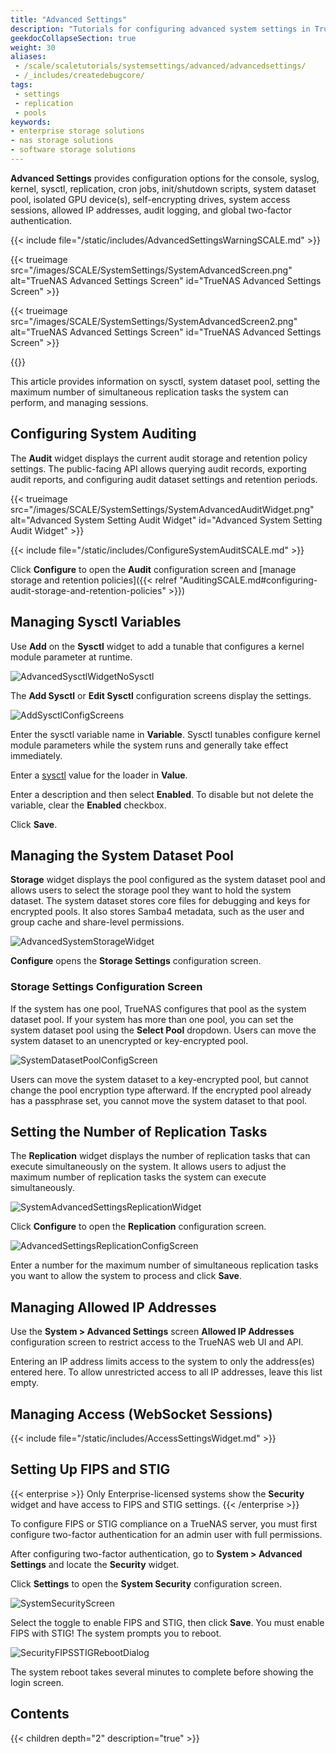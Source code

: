 ```yaml
---
title: "Advanced Settings"
description: "Tutorials for configuring advanced system settings in TrueNAS."
geekdocCollapseSection: true
weight: 30
aliases:
 - /scale/scaletutorials/systemsettings/advanced/advancedsettings/
 - /_includes/createdebugcore/
tags:
 - settings
 - replication
 - pools
keywords:
- enterprise storage solutions
- nas storage solutions
- software storage solutions
---
```


**Advanced Settings** provides configuration options for the console, syslog, kernel, sysctl, replication, cron jobs, init/shutdown scripts, system dataset pool, isolated GPU device(s), self-encrypting drives, system access sessions, allowed IP addresses, audit logging, and global two-factor authentication.

{{< include file="/static/includes/AdvancedSettingsWarningSCALE.md" >}}

{{< trueimage src="/images/SCALE/SystemSettings/SystemAdvancedScreen.png" alt="TrueNAS Advanced Settings Screen" id="TrueNAS Advanced Settings Screen" >}}

{{< trueimage src="/images/SCALE/SystemSettings/SystemAdvancedScreen2.png" alt="TrueNAS Advanced Settings Screen" id="TrueNAS Advanced Settings Screen" >}}

{{<include file="/static/includes/addcolumnorganizer.md">}}

This article provides information on sysctl, system dataset pool, setting the maximum number of simultaneous replication tasks the system can perform, and managing sessions.

## Configuring System Auditing

The **Audit** widget displays the current audit storage and retention policy settings. The public-facing API allows querying
audit records, exporting audit reports, and configuring audit dataset settings and retention periods.

{{< trueimage src="/images/SCALE/SystemSettings/SystemAdvancedAuditWidget.png" alt="Advanced System Setting Audit Widget" id="Advanced System Setting Audit Widget" >}}

{{< include file="/static/includes/ConfigureSystemAuditSCALE.md" >}}

Click **Configure** to open the **Audit** configuration screen and [manage storage and retention policies]({{< relref "AuditingSCALE.md#configuring-audit-storage-and-retention-policies" >}})

## Managing Sysctl Variables

Use **Add** on the **Sysctl** widget to add a tunable that configures a kernel module parameter at runtime.

![AdvancedSysctlWidgetNoSysctl](/images/SCALE/SystemSettings/AdvancedSysctlWidget.png "TrueNAS Advanced Settings Sysctl Widget")

The **Add Sysctl** or **Edit Sysctl** configuration screens display the settings.

![AddSysctlConfigScreens](/images/SCALE/SystemSettings/AddSysctlConfigScreen.png "TrueNAS Add Sysctl Screen")

Enter the sysctl variable name in **Variable**. Sysctl tunables configure kernel module parameters while the system runs and generally take effect immediately.

Enter a [sysctl](https://man7.org/linux/man-pages/man8/sysctl.8.html) value for the loader in **Value**.

Enter a description and then select **Enabled**. To disable but not delete the variable, clear the **Enabled** checkbox.

Click **Save**.

## Managing the System Dataset Pool

**Storage** widget displays the pool configured as the system dataset pool and allows users to select the storage pool they want to hold the system dataset.
The system dataset stores core files for debugging and keys for encrypted pools.
It also stores Samba4 metadata, such as the user and group cache and share-level permissions.

![AdvancedSystemStorageWidget](/images/SCALE/SystemSettings/AdvancedSystemStorageWidget.png "TrueNAS Advanced System Dataset Pool Widget")

**Configure** opens the **Storage Settings** configuration screen.

### Storage Settings Configuration Screen

If the system has one pool, TrueNAS configures that pool as the system dataset pool.
If your system has more than one pool, you can set the system dataset pool using the **Select Pool** dropdown.
Users can move the system dataset to an unencrypted or key-encrypted pool.

![SystemDatasetPoolConfigScreen](/images/SCALE/SystemSettings/SystemStorageConfigScreen.png "TrueNAS Advanced Settings System Dataset Pool Screen")

Users can move the system dataset to a key-encrypted pool, but cannot change the pool encryption type afterward.
If the encrypted pool already has a passphrase set, you cannot move the system dataset to that pool.

## Setting the Number of Replication Tasks

The **Replication** widget displays the number of replication tasks that can execute simultaneously on the system. It allows users to adjust the maximum number of replication tasks the system can execute simultaneously.

![SystemAdvancedSettingsReplicationWidget](/images/SCALE/SystemSettings/SystemAdvancedSettingsReplicationWidget.png "TrueNAS Advanced Settings Replication Widget")

Click **Configure** to open the **Replication** configuration screen.

![AdvancedSettingsReplicationConfigScreen](/images/SCALE/SystemSettings/AdvancedSettingsReplicationConfigScreen.png "TrueNAS Advanced Settings Replication Screen")

Enter a number for the maximum number of simultaneous replication tasks you want to allow the system to process and click **Save**.

## Managing Allowed IP Addresses

Use the **System > Advanced Settings** screen **Allowed IP Addresses** configuration screen to restrict access to the TrueNAS web UI and API.

Entering an IP address limits access to the system to only the address(es) entered here. To allow unrestricted access to all IP addresses, leave this list empty.

## Managing Access (WebSocket Sessions)

{{< include file="/static/includes/AccessSettingsWidget.md" >}}

<div class="noprint">

## Setting Up FIPS and STIG
{{< enterprise >}}
Only Enterprise-licensed systems show the **Security** widget and have access to FIPS and STIG settings.
{{< /enterprise >}}

To configure FIPS or STIG compliance on a TrueNAS server, you must first configure two-factor authentication for an admin user with full permissions.

After configuring two-factor authentication, go to **System > Advanced Settings** and locate the **Security** widget.

Click **Settings** to open the **System Security** configuration screen.

![SystemSecurityScreen](/images/SCALE/SystemSettings/SystemSecurityScreen.png "System Security Screen")

Select the toggle to enable FIPS and STIG, then click **Save**. You must enable FIPS with STIG!
The system prompts you to reboot.

![SecurityFIPSSTIGRebootDialog](/images/SCALE/SystemSettings/SecurityFIPSSTIGRebootDialog.png "Reboot Require Dialog")

The system reboot takes several minutes to complete before showing the login screen.

## Contents

{{< children depth="2" description="true" >}}

</div>

